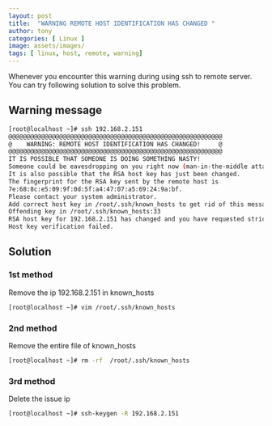 ```yaml
---
layout: post
title:  "WARNING REMOTE HOST IDENTIFICATION HAS CHANGED "
author: tony
categories: [ Linux ]
image: assets/images/
tags: [ linux, host, remote, warning]
---
```

Whenever you encounter this warning during using ssh to remote server. You can try following solution to solve this problem.

## Warning message
```bash
[root@localhost ~]# ssh 192.168.2.151
@@@@@@@@@@@@@@@@@@@@@@@@@@@@@@@@@@@@@@@@@@@@@@@@@@@@@@@@@@@
@    WARNING: REMOTE HOST IDENTIFICATION HAS CHANGED!     @
@@@@@@@@@@@@@@@@@@@@@@@@@@@@@@@@@@@@@@@@@@@@@@@@@@@@@@@@@@@
IT IS POSSIBLE THAT SOMEONE IS DOING SOMETHING NASTY!
Someone could be eavesdropping on you right now (man-in-the-middle attack)!
It is also possible that the RSA host key has just been changed.
The fingerprint for the RSA key sent by the remote host is
7e:68:8c:e5:09:9f:0d:5f:a4:47:07:a5:69:24:9a:bf.
Please contact your system administrator.
Add correct host key in /root/.ssh/known_hosts to get rid of this message.
Offending key in /root/.ssh/known_hosts:33
RSA host key for 192.168.2.151 has changed and you have requested strict checking.
Host key verification failed.
```

## Solution

### 1st method
Remove the ip 192.168.2.151 in known_hosts
```bash
[root@localhost ~]# vim /root/.ssh/known_hosts
```


### 2nd method
Remove the entire file of known_hosts
```bash
[root@localhost ~]# rm -rf  /root/.ssh/known_hosts
```

### 3rd method
Delete the issue ip
```bash
[root@localhost ~]# ssh-keygen -R 192.168.2.151
```
